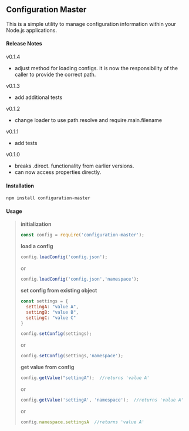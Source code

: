 ## Configuration Master

This is a simple utility to manage configuration information within your Node.js applications.

#### Release Notes
v0.1.4
- adjust method for loading configs.  it is now the responsibility of the caller to provide the correct path.

v0.1.3
- add additional tests

v0.1.2
- change loader to use path.resolve and require.main.filename

v0.1.1
- add tests

v0.1.0
- breaks .direct. functionality from earlier versions.
- can now access properties directly.

#### Installation

`npm install configuration-master`

#### Usage

>**initialization**
>```js
>const config = require('configuration-master');
>```
>
>**load a config**
>```js
>config.loadConfig('config.json');
>```
>or
>
>```js
>config.loadConfig('config.json','namespace');
>```
>
>**set config from existing object**
>```js
>const settings = {
>	settingA: "value A",
>	settingB: "value B",
>	settingC: "value C"
>}
>
>config.setConfig(settings);
>```
>or
>
>```js
>config.setConfig(settings,'namespace');
>```
>
>**get value from config**
>```js
>config.getValue("settingA");  //returns 'value A'
>```
>or
>
>```js
>config.getValue('settingA', 'namespace');  //returns 'value A'
>```
>or
>
>```js
>config.namespace.settingsA  //returns 'value A'
>```